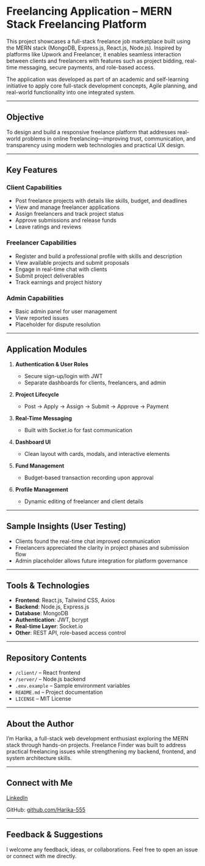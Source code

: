 # Freelancing Application – MERN Stack Freelancing Platform

This project showcases a full-stack freelance job marketplace built using the MERN stack (MongoDB, Express.js, React.js, Node.js). Inspired by platforms like Upwork and Freelancer, it enables seamless interaction between clients and freelancers with features such as project bidding, real-time messaging, secure payments, and role-based access.

The application was developed as part of an academic and self-learning initiative to apply core full-stack development concepts, Agile planning, and real-world functionality into one integrated system.

---

## Objective

To design and build a responsive freelance platform that addresses real-world problems in online freelancing—improving trust, communication, and transparency using modern web technologies and practical UX design.

---

## Key Features

### Client Capabilities
- Post freelance projects with details like skills, budget, and deadlines
- View and manage freelancer applications
- Assign freelancers and track project status
- Approve submissions and release funds
- Leave ratings and reviews

### Freelancer Capabilities
- Register and build a professional profile with skills and description
- View available projects and submit proposals
- Engage in real-time chat with clients
- Submit project deliverables
- Track earnings and project history

### Admin Capabilities
- Basic admin panel for user management
- View reported issues
- Placeholder for dispute resolution

---

## Application Modules

1. **Authentication & User Roles**
   - Secure sign-up/login with JWT
   - Separate dashboards for clients, freelancers, and admin

2. **Project Lifecycle**
   - Post → Apply → Assign → Submit → Approve → Payment

3. **Real-Time Messaging**
   - Built with Socket.io for fast communication

4. **Dashboard UI**
   - Clean layout with cards, modals, and interactive elements

5. **Fund Management**
   - Budget-based transaction recording upon approval

6. **Profile Management**
   - Dynamic editing of freelancer and client details

---

## Sample Insights (User Testing)

- Clients found the real-time chat improved communication
- Freelancers appreciated the clarity in project phases and submission flow
- Admin placeholder allows future integration for platform governance

---

## Tools & Technologies

- **Frontend**: React.js, Tailwind CSS, Axios
- **Backend**: Node.js, Express.js
- **Database**: MongoDB
- **Authentication**: JWT, bcrypt
- **Real-time Layer**: Socket.io
- **Other**: REST API, role-based access control

---

## Repository Contents

- `/client/` – React frontend
- `/server/` – Node.js backend
- `.env.example` – Sample environment variables
- `README.md` – Project documentation
- `LICENSE` – MIT License

---

## About the Author

I’m Harika, a full-stack web development enthusiast exploring the MERN stack through hands-on projects. Freelance Finder was built to address practical freelancing issues while strengthening my backend, frontend, and system architecture skills.

---

## Connect with Me

[LinkedIn](https://www.linkedin.com/in/harika-pillikandla-8504b4306)
 
GitHub: [github.com/Harika-555](https://github.com/Harika-555)

---

## Feedback & Suggestions

I welcome any feedback, ideas, or collaborations. Feel free to open an issue or connect with me directly.

